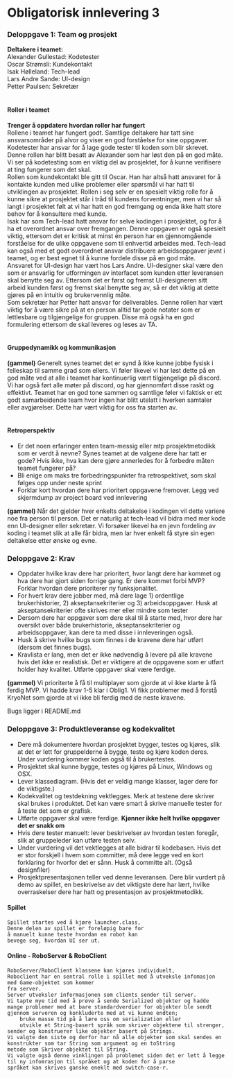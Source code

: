 # Obligatorisk innlevering 3

### Deloppgave 1: Team og prosjekt

__Deltakere i teamet:__  
Alexander Gullestad: Kodetester  
Oscar Strømsli: Kundekontakt    
Isak Hølleland: Tech-lead   
Lars Andre Sande: UI-design     
Petter Paulsen: Sekretær
<br>
<br>
#### Roller i teamet

__Trenger å oppdatere hvordan roller har fungert__  
Rollene i teamet har fungert godt. Samtlige deltakere har tatt sine ansvarsområder
på alvor og viser en god forståelse for sine oppgaver. <br> Kodetester har ansvar for å lage gode tester til koden som blir skrevet. Denne rollen har blitt besatt av Alexander som har løst den på en god måte. 
Vi ser på kodetesting som en viktig del av 
prosjektet, for å kunne verifisere at ting fungerer som det skal. <br> Rollen som kundekontakt ble gitt til Oscar. Han har altså
hatt ansvaret for å kontakte kunden med ulike problemer eller spørsmål vi har hatt til utviklingen av prosjektet. Rollen i seg selv
er en spesielt viktig rolle for å kunne sikre at prosjektet står i tråd til kundens forventninger, men vi har så langt i prosjektet følt at vi har hatt
en god fremgang og enda ikke hatt store behov for å konsultere med kunde. <br> 
Isak har som Tech-lead hatt ansvar for selve kodingen i prosjektet, og for å ha et overordnet ansvar over fremgangen. Denne oppgaven er også spesielt viktig, ettersom
det er kritisk at minst én person har en gjennomgående forståelse for de ulike oppgavene som til enhvertid arbeides med. Tech-lead kan også med et godt overordnet ansvar
distribuere arbeidsoppgaver jevnt i teamet, og er best egnet til å kunne fordele disse på en god måte. <br>
Ansvaret for UI-design har vært hos Lars Andre. UI-designer skal være den som er ansvarlig for utformingen av interfacet som kunden etter leveransen skal benytte seg av. Ettersom
det er først og fremst UI-designeren sitt arbeid kunden først og fremst skal benytte seg av, så er det viktig at dette gjøres på en intuitiv og brukervennlig måte. <br>
Som sekretær har Petter hatt ansvar for deliverables. Denne rollen har vært viktig for å være sikre på at en person alltid tar gode notater som er lettlesbare og tilgjengelige for gruppen. Disse må også ha en god formulering ettersom de skal leveres og leses av TA.
<br>
<br>
#### Gruppedynamikk og kommunikasjon

__(gammel)__ Generelt synes teamet det er synd å ikke kunne jobbe fysisk i felleskap til samme grad som ellers. Vi føler likevel vi har løst dette på en god måte ved at alle i teamet har kontinuerlig
vært tilgjengelige på discord. Vi har også ført alle møter på discord, og har gjennomført disse raskt og effektivt. Teamet har en god tone sammen og samtlige føler vi faktisk er ett godt samarbeidende team hvor ingen har blitt utelatt
i hverken samtaler eller avgjørelser. Dette har vært viktig for oss fra starten av.
<br>
<br>
#### Retroperspektiv
- Er det noen erfaringer enten team-messig eller mtp prosjektmetodikk som er verdt å nevne? Synes
teamet at de valgene dere har tatt er gode? Hvis ikke, hva kan dere gjøre annerledes for å forbedre
måten teamet fungerer på?
- Bli enige om maks tre forbedringspunkter fra retrospektivet, som skal følges opp under neste sprint
- Forklar kort hvordan dere har prioritert oppgavene fremover. Legg ved skjermdump av project board
ved innlevering

__(gammel)__ Når det gjelder hver enkelts deltakelse i kodingen vil dette variere noe fra person til person. Det er naturlig at tech-lead vil bidra med mer kode enn UI-designer eller sekretær. Vi forsøker likevel ha en jevn fordeling av koding i teamet
slik at alle får bidra, men lar hver enkelt få styre sin egen deltakelse etter ønske og evne. 

### Deloppgave 2: Krav
- Oppdater hvilke krav dere har prioritert, hvor langt dere har kommet og hva dere har gjort siden forrige gang. Er dere kommet forbi MVP? Forklar hvordan dere prioriterer ny funksjonalitet.
- For hvert krav dere jobber med, må dere lage 1) ordentlige brukerhistorier, 2) akseptansekriterier og 3) arbeidsoppgaver. Husk at akseptansekriterier ofte skrives mer eller mindre som tester
- Dersom dere har oppgaver som dere skal til å starte med, hvor dere har oversikt over både brukerhistorie, akseptansekriterier og arbeidsoppgaver, kan dere ta med disse i innleveringen også.
- Husk å skrive hvilke bugs som finnes i de kravene dere har utført (dersom det finnes bugs).
- Kravlista er lang, men det er ikke nødvendig å levere på alle kravene hvis det ikke er realistisk. Det er viktigere at de oppgavene som er utført holder høy kvalitet. Utførte oppgaver skal være ferdige.

__(gammel)__ Vi prioriterte å få til multiplayer som gjorde at vi ikke klarte å få ferdig MVP. Vi hadde krav 1-5 klar i Oblig1. Vi fikk problemer med å forstå KryoNet som gjorde at vi ikke bli ferdig med de neste kravene. 

Bugs ligger i README.md

### Deloppgave 3: Produktleveranse og kodekvalitet
- Dere må dokumentere hvordan prosjektet bygger, testes og kjøres, slik at det er lett for gruppelderne å bygge, teste og kjøre koden deres. Under vurdering kommer koden også til å brukertestes.
- Prosjektet skal kunne bygge, testes og kjøres på Linux, Windows og OSX.
- Lever klassediagram. (Hvis det er veldig mange klasser, lager dere for de viktigste.)
- Kodekvalitet og testdekning vektlegges. Merk at testene dere skriver skal brukes i produktet. Det kan være smart å skrive manuelle tester for å teste det som er grafisk.
- Utførte oppgaver skal være ferdige. __Kjønner ikke helt hvilke oppgaver det er snakk om__
- Hvis dere tester manuelt: lever beskrivelser av hvordan testen foregår, slik at gruppeleder kan utføre testen selv.
- Under vurdering vil det vektlegges at alle bidrar til kodebasen. Hvis det er stor forskjell i hvem som committer, må dere legge ved en kort forklaring for hvorfor det er sånn. Husk å committe alt. (Også designfiler)
- Prosjektpresentasjonen teller ved denne leveransen. Dere blir vurdert på demo av spillet, en beskrivelse av det viktigste dere har lært, hvilke overraskelser dere har hatt og presentasjon av prosjektmetodikk.


#### Spillet
    Spillet startes ved å kjøre launcher.class,
    Denne delen av spillet er foreløpig bare for
    å manuelt kunne teste hvordan en robot kan
    bevege seg, hvordan UI ser ut.

#### Online - RoboServer & RoboClient
    RoboServer/RoboClient klassene kan kjøres individuelt,
    Roboclient har en sentral rolle i spillet med å utveksle infomasjon med Game-objektet som kommer
    fra server.
    Server utveksler informasjonen som clients sender til server.
    Vi tapte mye tid med å prøve å sende Serialized objekter og hadde mange problemer med at bare standardverdier for objekter ble sendt
    gjennom serveren og konkluderte med at vi kunne endten;
        bruke masse tid på å lære oss om serialization eller 
        utvikle et String-basert språk som skriver objektene til strenger, sender og konstruerer like objekter basert på Strings.
    Vi valgte den siste og derfor har nå alle objekter som skal sendes en konstrukter som tar String som argument og en toString
    metode som Skriver objektet til String.
    Vi valgte også denne vinklingen på problemet siden det er lett å legge til ny infomrasjon til språket og at koden for å parse
    språket kan skrives ganske eneklt med switch-case-r.
